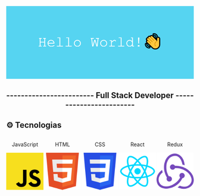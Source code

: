 <img src='./media/banner.png'/>

<h2 align='center'>------------------------ Full Stack Developer ------------------------</h2>

## ⚙ Tecnologias

<div style="display:flex; width:100%">
    <div style="display:flex; flex-direction:column; align-items:center; width:20%">
        <p>JavaScript</p>
        <img width='100px' src='./media/javascript.png'/>
    </div>
    <div style="display:flex; flex-direction:column; align-items:center; width:20%">
        <p>HTML</p>
        <img width='100px' src='./media/html.png'/>
    </div>
    <div style="display:flex; flex-direction:column; align-items:center; width:20%">
        <p>CSS</p>
        <img width='100px' src='./media/css.png'/>
    </div>
    <div style="display:flex; flex-direction:column; align-items:center; width:20%">
        <p>React</p>
        <img width='100px' src='./media/react.png'/>
    </div>
    <div style="display:flex; flex-direction:column; align-items:center; width:20%">
        <p align='center'>Redux</p>
        <img width='100px' src='./media/redux.png'/>
    </div>
</div>
